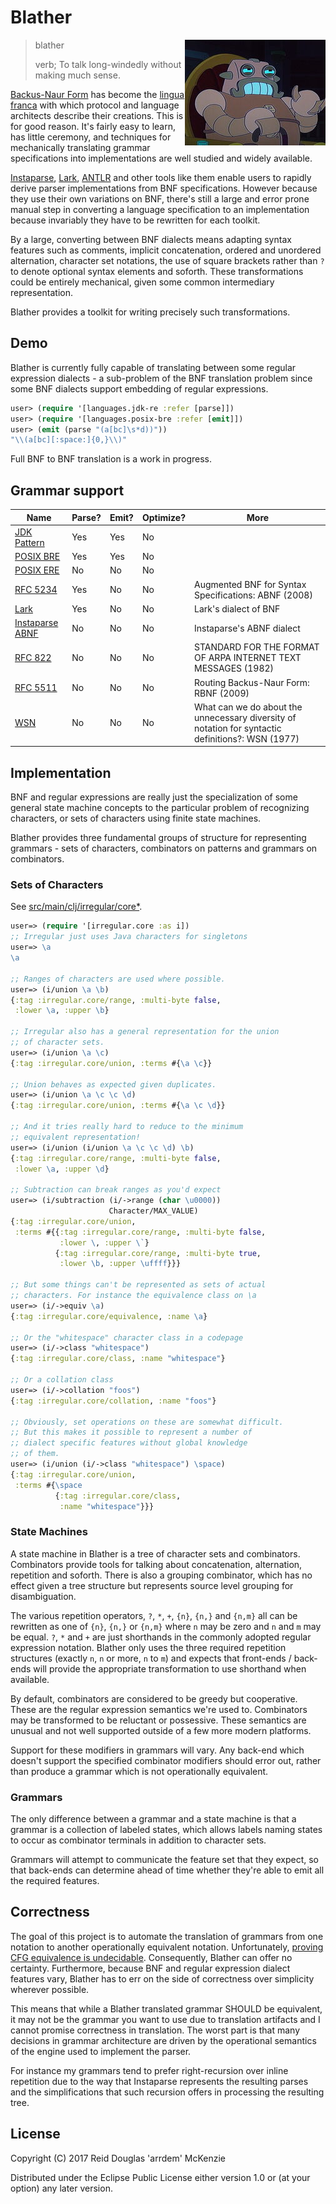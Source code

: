 # Blather

<img align="right" src="https://github.com/arrdem/blather/raw/master/etc/blatherbot.jpg"/>

> blather
>
>
> verb; To talk long-windedly without making much sense.

[Backus-Naur Form](https://en.wikipedia.org/wiki/Backus%E2%80%93Naur_form) has become the [lingua
franca](https://en.wikipedia.org/wiki/Lingua_franca) with which protocol and language architects
describe their creations. This is for good reason. It's fairly easy to learn, has little ceremony,
and techniques for mechanically translating grammar specifications into implementations are well
studied and widely available.

[Instaparse](https://github.com/Engelberg/instaparse), [Lark](https://github.com/erezsh/lark),
[ANTLR](https://github.com/antlr/antlr4) and other tools like them enable users to rapidly derive
parser implementations from BNF specifications. However because they use their own variations on
BNF, there's still a large and error prone manual step in converting a language specification to an
implementation because invariably they have to be rewritten for each toolkit.

By a large, converting between BNF dialects means adapting syntax features such as comments,
implicit concatenation, ordered and unordered alternation, character set notations, the use of
square brackets rather than `?` to denote optional syntax elements and soforth. These
transformations could be entirely mechanical, given some common intermediary representation.

Blather provides a toolkit for writing precisely such transformations.

## Demo

Blather is currently fully capable of translating between some regular expression dialects - a
sub-problem of the BNF translation problem since some BNF dialects support embedding of regular
expressions.

```clj
user> (require '[languages.jdk-re :refer [parse]])
user> (require '[languages.posix-bre :refer [emit]])
user> (emit (parse "(a[bc]\s*d))"))
"\\(a[bc][:space:]{0,}\\)"
```

Full BNF to BNF translation is a work in progress.

## Grammar support

| Name | Parse? | Emit? | Optimize? | More |
|------|--------|-------|-----------|------|
| [JDK Pattern](https://docs.oracle.com/javase/7/docs/api/java/util/regex/Pattern.html) | Yes | Yes | No | |
| [POSIX BRE](http://pubs.opengroup.org/onlinepubs/009695399/basedefs/xbd_chap09.html) | Yes | Yes | No | |
| [POSIX ERE](http://pubs.opengroup.org/onlinepubs/009695399/basedefs/xbd_chap09.html) | No | No | No | |
| [RFC 5234](https://tools.ietf.org/html/rfc5234) | Yes | No | No | Augmented BNF for Syntax Specifications: ABNF (2008) |
| [Lark](https://github.com/erezsh/lark/blob/master/docs/reference.md) | Yes | No | No | Lark's dialect of BNF |
| [Instaparse ABNF](https://github.com/Engelberg/instaparse/blob/master/src/instaparse/abnf.cljc) | No | No | No | Instaparse's ABNF dialect |
| [RFC 822](https://tools.ietf.org/html/rfc822) | No | No | No | STANDARD FOR THE FORMAT OF ARPA INTERNET TEXT MESSAGES (1982) |
| [RFC 5511](https://tools.ietf.org/html/rfc5511) | No | No | No | Routing Backus-Naur Form: RBNF (2009) |
| [WSN](https://dl.acm.org/citation.cfm?doid=359863.359883) | No | No | No | What can we do about the unnecessary diversity of notation for syntactic definitions?: WSN (1977) |

## Implementation

BNF and regular expressions are really just the specialization of some general state machine
concepts to the particular problem of recognizing characters, or sets of characters using finite
state machines.

Blather provides three fundamental groups of structure for representing grammars - sets of
characters, combinators on patterns and grammars on combinators.

### Sets of Characters

See [src/main/clj/irregular/core*](src/main/clj/irregular).

```clj
user=> (require '[irregular.core :as i])
;; Irregular just uses Java characters for singletons
user=> \a
\a

;; Ranges of characters are used where possible.
user=> (i/union \a \b)
{:tag :irregular.core/range, :multi-byte false,
 :lower \a, :upper \b}

;; Irregular also has a general representation for the union
;; of character sets.
user=> (i/union \a \c)
{:tag :irregular.core/union, :terms #{\a \c}}

;; Union behaves as expected given duplicates.
user=> (i/union \a \c \c \d)
{:tag :irregular.core/union, :terms #{\a \c \d}}

;; And it tries really hard to reduce to the minimum
;; equivalent representation!
user=> (i/union (i/union \a \c \c \d) \b)
{:tag :irregular.core/range, :multi-byte false,
 :lower \a, :upper \d}

;; Subtraction can break ranges as you'd expect
user=> (i/subtraction (i/->range (char \u0000))
                      Character/MAX_VALUE)
{:tag :irregular.core/union,
 :terms #{{:tag :irregular.core/range, :multi-byte false,
           :lower \ , :upper \`}
          {:tag :irregular.core/range, :multi-byte true,
           :lower \b, :upper \uffff}}}

;; But some things can't be represented as sets of actual
;; characters. For instance the equivalence class on \a
user=> (i/->equiv \a)
{:tag :irregular.core/equivalence, :name \a}

;; Or the "whitespace" character class in a codepage
user=> (i/->class "whitespace")
{:tag :irregular.core/class, :name "whitespace"}

;; Or a collation class
user=> (i/->collation "foos")
{:tag :irregular.core/collation, :name "foos"}

;; Obviously, set operations on these are somewhat difficult.
;; But this makes it possible to represent a number of
;; dialect specific features without global knowledge
;; of them.
user=> (i/union (i/->class "whitespace") \space)
{:tag :irregular.core/union,
 :terms #{\space
          {:tag :irregular.core/class,
           :name "whitespace"}}}
```

### State Machines

A state machine in Blather is a tree of character sets and combinators. Combinators provide tools
for talking about concatenation, alternation, repetition and soforth. There is also a grouping
combinator, which has no effect given a tree structure but represents source level grouping for
disambiguation.

The various repetition operators, `?`, `*`, `+`, `{n}`, `{n,}` and `{n,m}` all can be rewritten as
one of `{n}`, `{n,}` or `{n,m}` where `n` may be zero and `n` and `m` may be equal. `?`, `*` and `+`
are just shorthands in the commonly adopted regular expression notation. Blather only uses the three
required repetition structures (exactly `n`, `n` or more, `n` to `m`) and expects that front-ends /
back-ends will provide the appropriate transformation to use shorthand when available.

By default, combinators are considered to be greedy but cooperative. These are the regular
expression semantics we're used to. Combinators may be transformed to be reluctant or
possessive. These semantics are unusual and not well supported outside of a few more modern
platforms.

Support for these modifiers in grammars will vary. Any back-end which doesn't support the specified
combinator modifiers should error out, rather than produce a grammar which is not operationally
equivalent.

### Grammars

The only difference between a grammar and a state machine is that a grammar is a collection of
labeled states, which allows labels naming states to occur as combinator terminals in addition to
character sets.

Grammars will attempt to communicate the feature set that they expect, so that back-ends can
determine ahead of time whether they're able to emit all the required features.

## Correctness

The goal of this project is to automate the translation of grammars from one notation to another
operationally equivalent notation. Unfortunately, [proving CFG equivalence is
undecidable](https://en.wikipedia.org/wiki/Context-free_grammar#Undecidable_problems). Consequently,
Blather can offer no certainty. Furthermore, because BNF and regular expression dialect features
vary, Blather has to err on the side of correctness over simplicity wherever possible.

This means that while a Blather translated grammar SHOULD be equivalent, it may not be the grammar
you want to use due to translation artifacts and I cannot promise correctness in translation. The
worst part is that many decisions in grammar architecture are driven by the operational semantics of
the engine used to implement the parser.

For instance my grammars tend to prefer right-recursion over inline repetition due to the way that
Instaparse represents the resulting parses and the simplifications that such recursion offers in
processing the resulting tree.

## License

Copyright (C) 2017 Reid Douglas 'arrdem' McKenzie

Distributed under the Eclipse Public License either version 1.0 or (at
your option) any later version.
